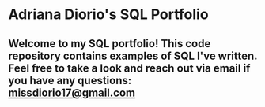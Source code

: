 # Adriana Diorio's SQL Portfolio

## Welcome to my SQL portfolio! This code repository contains examples of SQL I've written. Feel free to take a look and reach out via email if you have any questions: missdiorio17@gmail.com
